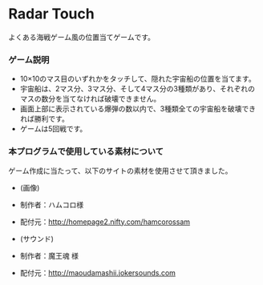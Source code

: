 # Radar Touch
よくある海戦ゲーム風の位置当てゲームです。

### ゲーム説明
* 10×10のマス目のいずれかをタッチして、隠れた宇宙船の位置を当てます。
* 宇宙船は、2マス分、3マス分、そして4マス分の3種類があり、それぞれのマスの数分を当てなければ破壊できません。
* 画面上部に表示されている爆弾の数以内で、3種類全ての宇宙船を破壊できれば勝利です。
* ゲームは5回戦です。

### 本プログラムで使用している素材について
ゲーム作成に当たって、以下のサイトの素材を使用させて頂きました。

* (画像)
* 制作者：ハムコロ様
* 配付元：http://homepage2.nifty.com/hamcorossam

* (サウンド)
* 制作者：魔王魂 様
* 配付元：http://maoudamashii.jokersounds.com
